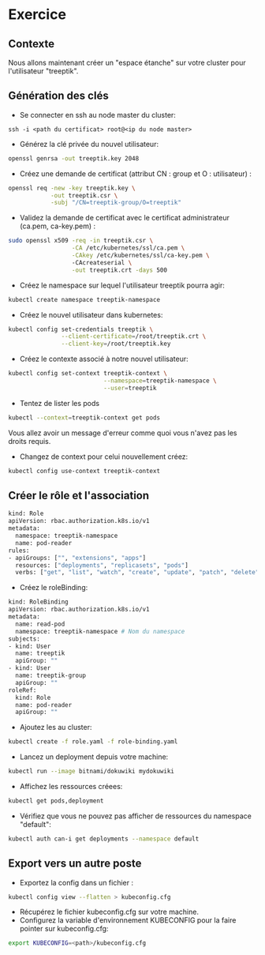 # Exercice

## Contexte

Nous allons maintenant créer un "espace étanche" sur votre cluster pour l'utilisateur "treeptik". 

## Génération des clés

- Se connecter en ssh au node master du cluster:
~~~
ssh -i <path du certificat> root@<ip du node master>
~~~

- Générez la clé privée du nouvel utilisateur:
~~~bash
openssl genrsa -out treeptik.key 2048
~~~

- Créez une demande de certificat (attribut CN : group et O : utilisateur) :
~~~bash
openssl req -new -key treeptik.key \
            -out treeptik.csr \
            -subj "/CN=treeptik-group/O=treeptik"
~~~


- Validez la demande de certificat avec le certificat administrateur (ca.pem, ca-key.pem) :
~~~bash
sudo openssl x509 -req -in treeptik.csr \
                  -CA /etc/kubernetes/ssl/ca.pem \
                  -CAkey /etc/kubernetes/ssl/ca-key.pem \ 
                  -CAcreateserial \
                  -out treeptik.crt -days 500
~~~

- Créez le namespace sur lequel l'utilisateur treeptik pourra agir:
~~~bash
kubectl create namespace treeptik-namespace
~~~

- Créez le nouvel utilisateur dans kubernetes:
~~~bash
kubectl config set-credentials treeptik \
               --client-certificate=/root/treeptik.crt \
               --client-key=/root/treeptik.key
~~~

- Créez le contexte associé à notre nouvel utilisateur:
~~~bash
kubectl config set-context treeptik-context \
                           --namespace=treeptik-namespace \
                           --user=treeptik
~~~

- Tentez de lister les pods 

~~~bash
kubectl --context=treeptik-context get pods
~~~

Vous allez avoir un message d'erreur comme quoi vous n'avez pas les droits requis.

- Changez de context pour celui nouvellement créez:
~~~bash
kubectl config use-context treeptik-context
~~~

## Créer le rôle et l'association

~~~bash
kind: Role
apiVersion: rbac.authorization.k8s.io/v1
metadata:
  namespace: treeptik-namespace
  name: pod-reader
rules:
- apiGroups: ["", "extensions", "apps"]
  resources: ["deployments", "replicasets", "pods"]
  verbs: ["get", "list", "watch", "create", "update", "patch", "delete"]
~~~

- Créez le roleBinding:

~~~bash
kind: RoleBinding
apiVersion: rbac.authorization.k8s.io/v1
metadata:
  name: read-pod
  namespace: treeptik-namespace # Nom du namespace
subjects:
- kind: User
  name: treeptik
  apiGroup: ""
- kind: User
  name: treeptik-group
  apiGroup: ""
roleRef:
  kind: Role 
  name: pod-reader
  apiGroup: ""
~~~

- Ajoutez les au cluster:

~~~bash
kubectl create -f role.yaml -f role-binding.yaml
~~~

- Lancez un deployment depuis votre machine:
~~~bash
kubectl run --image bitnami/dokuwiki mydokuwiki
~~~
- Affichez les ressources créees:
~~~bash
kubectl get pods,deployment
~~~
- Vérifiez que vous ne pouvez pas afficher de ressources du namespace "default":
~~~bash
kubectl auth can-i get deployments --namespace default
~~~

## Export vers un autre poste

- Exportez la config dans un fichier :
~~~bash
kubectl config view --flatten > kubeconfig.cfg
~~~

- Récupérez le fichier kubeconfig.cfg sur votre machine.
- Configurez la variable d'environnement KUBECONFIG pour la faire pointer sur kubeconfig.cfg: 
~~~bash
export KUBECONFIG=<path>/kubeconfig.cfg
~~~



